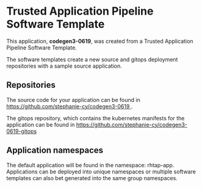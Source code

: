# Trusted Application Pipeline Software Template

This application, **codegen3-0619**, was created from a Trusted Application Pipeline Software Template.

The software templates create a new source and gitops deployment repositories with a sample source application. 

## Repositories

The source code for your application can be found in [https://github.com/stephanie-cy/codegen3-0619 ](https://github.com/stephanie-cy/codegen3-0619 ).
 
The gitops repository, which contains the kubernetes manifests for the application can be found in 
[https://github.com/stephanie-cy/codegen3-0619-gitops ](https://github.com/stephanie-cy/codegen3-0619-gitops ) 

## Application namespaces 

The default application will be found in the namespace: rhtap-app. Applications can be deployed into unique namespaces or multiple software templates can also bet generated into the same group namespaces.  